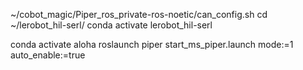 ~/cobot_magic/Piper_ros_private-ros-noetic/can_config.sh
cd ~/lerobot_hil-serl/
conda activate lerobot_hil-serl


conda activate aloha
roslaunch piper start_ms_piper.launch mode:=1 auto_enable:=true